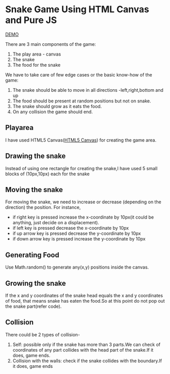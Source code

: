 # Snake Game Using HTML Canvas and Pure JS
 [DEMO](https://s3.ap-south-1.amazonaws.com/www.experiencethered.in/snake.html)

 There are 3 main components of the game:
 1. The play area - canvas
 2. The snake
 3. The food for the snake
 
 We have to take care of few edge cases or the basic know-how of the game:
 1. The snake should be able to move in all directions -left,right,bottom and up
 2. The food should be present at random positions but not on snake.
 3. The snake should grow as it eats the food.
 4. On any collision the game should end.
 
 ## Playarea
 I have used HTML5 Canvas([HTML5 Canvas](https://www.w3schools.com/graphics/canvas_intro.asp)) for creating the game area.
 
 ## Drawing the snake
 Instead of using one rectangle for creating the snake,I have used 5 small blocks of (10px,10px) each for the snake
 
 ## Moving the snake
 For moving the snake, we need to increase or decrease (depending on the direction) the position.
 For instance,
 * if right key is pressed increase the x-coordinate by 10px(it could be anything, just decide on a displacement).
 * if left key is pressed decrease the x-coordinate by 10px
 * if up arrow key is pressed decrease the y-coordinate by 10px
 * if down arrow key is pressed increase the y-coordinate by 10px
 
 ## Generating Food
 Use Math.random() to generate any(x,y) positions inside the canvas.
 
 ## Growing the snake
  If the x and y coordinates of the snake head equals the x and y coordinates of food, that means snake has eaten the food.So at this point do not pop out the snake part(refer code).
  
 ## Collision
 There could be 2 types of collision-
 1. Self: possible only if the snake has more than 3 parts.We can check of coordinates of any part collides with the head part of the snake.If it does, game ends.
 2. Collision with the walls: check if the snake collides with the boundary.If it does, game ends

